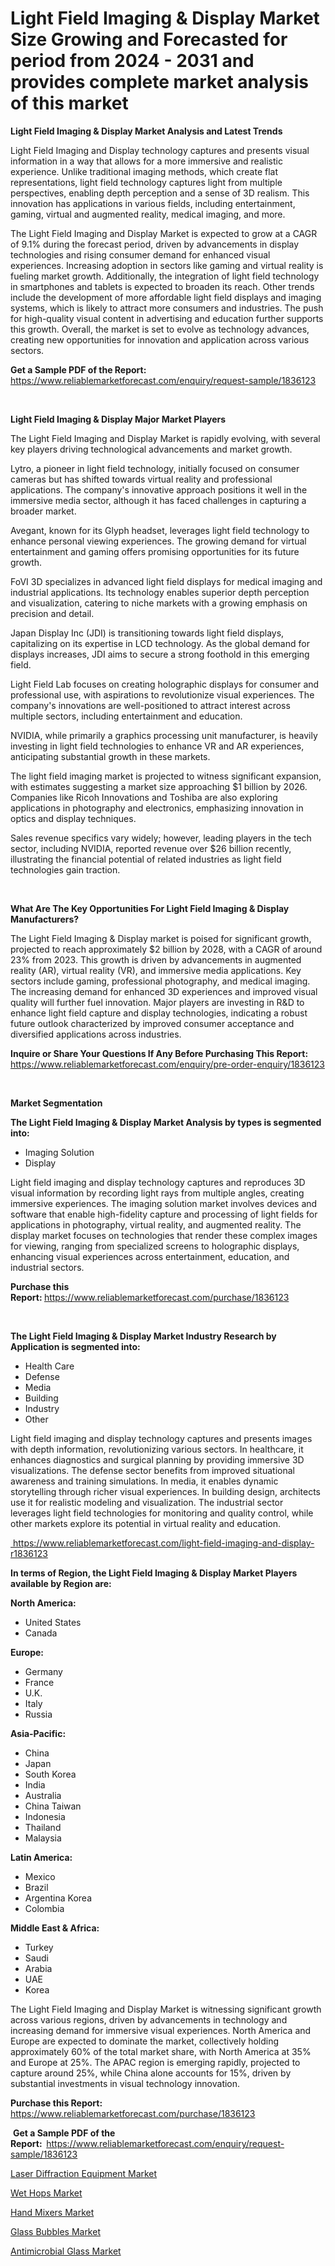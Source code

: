 <p><h1>Light Field Imaging & Display Market Size Growing and Forecasted for period from 2024 - 2031 and provides complete market analysis of this market</h1></p><p><strong>Light Field Imaging & Display Market Analysis and Latest Trends</strong></p>
<p><p>Light Field Imaging and Display technology captures and presents visual information in a way that allows for a more immersive and realistic experience. Unlike traditional imaging methods, which create flat representations, light field technology captures light from multiple perspectives, enabling depth perception and a sense of 3D realism. This innovation has applications in various fields, including entertainment, gaming, virtual and augmented reality, medical imaging, and more.</p><p>The Light Field Imaging and Display Market is expected to grow at a CAGR of 9.1% during the forecast period, driven by advancements in display technologies and rising consumer demand for enhanced visual experiences. Increasing adoption in sectors like gaming and virtual reality is fueling market growth. Additionally, the integration of light field technology in smartphones and tablets is expected to broaden its reach. Other trends include the development of more affordable light field displays and imaging systems, which is likely to attract more consumers and industries. The push for high-quality visual content in advertising and education further supports this growth. Overall, the market is set to evolve as technology advances, creating new opportunities for innovation and application across various sectors.</p></p>
<p><strong>Get a Sample PDF of the Report:&nbsp;</strong> <a href="https://www.reliablemarketforecast.com/enquiry/request-sample/1836123?utm_campaign=1140&utm_medium=2&utm_source=Github&utm_content=ia&utm_term=16102024&utm_id=light-field-imaging-display">https://www.reliablemarketforecast.com/enquiry/request-sample/1836123</a></p>
<p>&nbsp;</p>
<p><strong>Light Field Imaging & Display Major Market Players</strong></p>
<p><p>The Light Field Imaging and Display Market is rapidly evolving, with several key players driving technological advancements and market growth. </p><p>Lytro, a pioneer in light field technology, initially focused on consumer cameras but has shifted towards virtual reality and professional applications. The company's innovative approach positions it well in the immersive media sector, although it has faced challenges in capturing a broader market.</p><p>Avegant, known for its Glyph headset, leverages light field technology to enhance personal viewing experiences. The growing demand for virtual entertainment and gaming offers promising opportunities for its future growth.</p><p>FoVI 3D specializes in advanced light field displays for medical imaging and industrial applications. Its technology enables superior depth perception and visualization, catering to niche markets with a growing emphasis on precision and detail.</p><p>Japan Display Inc (JDI) is transitioning towards light field displays, capitalizing on its expertise in LCD technology. As the global demand for displays increases, JDI aims to secure a strong foothold in this emerging field.</p><p>Light Field Lab focuses on creating holographic displays for consumer and professional use, with aspirations to revolutionize visual experiences. The company's innovations are well-positioned to attract interest across multiple sectors, including entertainment and education.</p><p>NVIDIA, while primarily a graphics processing unit manufacturer, is heavily investing in light field technologies to enhance VR and AR experiences, anticipating substantial growth in these markets.</p><p>The light field imaging market is projected to witness significant expansion, with estimates suggesting a market size approaching $1 billion by 2026. Companies like Ricoh Innovations and Toshiba are also exploring applications in photography and electronics, emphasizing innovation in optics and display techniques.</p><p>Sales revenue specifics vary widely; however, leading players in the tech sector, including NVIDIA, reported revenue over $26 billion recently, illustrating the financial potential of related industries as light field technologies gain traction.</p></p>
<p>&nbsp;</p>
<p><strong>What Are The Key Opportunities For Light Field Imaging & Display Manufacturers?</strong></p>
<p><p>The Light Field Imaging & Display market is poised for significant growth, projected to reach approximately $2 billion by 2028, with a CAGR of around 23% from 2023. This growth is driven by advancements in augmented reality (AR), virtual reality (VR), and immersive media applications. Key sectors include gaming, professional photography, and medical imaging. The increasing demand for enhanced 3D experiences and improved visual quality will further fuel innovation. Major players are investing in R&D to enhance light field capture and display technologies, indicating a robust future outlook characterized by improved consumer acceptance and diversified applications across industries.</p></p>
<p><strong>Inquire or Share Your Questions If Any Before Purchasing This Report:</strong> <a href="https://www.reliablemarketforecast.com/enquiry/pre-order-enquiry/1836123?utm_campaign=1140&utm_medium=2&utm_source=Github&utm_content=ia&utm_term=16102024&utm_id=light-field-imaging-display">https://www.reliablemarketforecast.com/enquiry/pre-order-enquiry/1836123</a></p>
<p>&nbsp;</p>
<p><strong>Market Segmentation</strong></p>
<p><strong>The Light Field Imaging & Display Market Analysis by types is segmented into:</strong></p>
<p><ul><li>Imaging Solution</li><li>Display</li></ul></p>
<p><p>Light field imaging and display technology captures and reproduces 3D visual information by recording light rays from multiple angles, creating immersive experiences. The imaging solution market involves devices and software that enable high-fidelity capture and processing of light fields for applications in photography, virtual reality, and augmented reality. The display market focuses on technologies that render these complex images for viewing, ranging from specialized screens to holographic displays, enhancing visual experiences across entertainment, education, and industrial sectors.</p></p>
<p><strong>Purchase this Report:&nbsp;</strong><a href="https://www.reliablemarketforecast.com/purchase/1836123?utm_campaign=1140&utm_medium=2&utm_source=Github&utm_content=ia&utm_term=16102024&utm_id=light-field-imaging-display">https://www.reliablemarketforecast.com/purchase/1836123</a></p>
<p>&nbsp;</p>
<p><strong>The Light Field Imaging & Display Market Industry Research by Application is segmented into:</strong></p>
<p><ul><li>Health Care</li><li>Defense</li><li>Media</li><li>Building</li><li>Industry</li><li>Other</li></ul></p>
<p><p>Light field imaging and display technology captures and presents images with depth information, revolutionizing various sectors. In healthcare, it enhances diagnostics and surgical planning by providing immersive 3D visualizations. The defense sector benefits from improved situational awareness and training simulations. In media, it enables dynamic storytelling through richer visual experiences. In building design, architects use it for realistic modeling and visualization. The industrial sector leverages light field technologies for monitoring and quality control, while other markets explore its potential in virtual reality and education.</p></p>
<p><a href="https://www.reliablemarketforecast.com/light-field-imaging-and-display-r1836123?utm_campaign=1140&utm_medium=2&utm_source=Github&utm_content=ia&utm_term=16102024&utm_id=light-field-imaging-display">&nbsp;https://www.reliablemarketforecast.com/light-field-imaging-and-display-r1836123</a></p>
<p><strong>In terms of Region, the Light Field Imaging & Display Market Players available by Region are:</strong></p>
<p>
    <p> <strong> North America: </strong>
        <ul>
            <li>United States</li>
            <li>Canada</li>
        </ul>
        </p> 
    <p> <strong> Europe: </strong>
        <ul>
            <li>Germany</li>
            <li>France</li>
            <li>U.K.</li>
            <li>Italy</li>
            <li>Russia</li>
        </ul>
        </p> 
    <p> <strong> Asia-Pacific: </strong>
        <ul>
            <li>China</li>
            <li>Japan</li>
            <li>South Korea</li>
            <li>India</li>
            <li>Australia</li>
            <li>China Taiwan</li>
            <li>Indonesia</li>
            <li>Thailand</li>
            <li>Malaysia</li>
        </ul>
        </p> 
    <p> <strong> Latin America: </strong>
        <ul>
            <li>Mexico</li>
            <li>Brazil</li>
            <li>Argentina Korea</li>
            <li>Colombia</li>
        </ul>
        </p> 
    <p> <strong> Middle East & Africa: </strong>
        <ul>
            <li>Turkey</li>
            <li>Saudi</li>
            <li>Arabia</li>
            <li>UAE</li>
            <li>Korea</li>
        </ul>
    </p>
    </p>
<p><p>The Light Field Imaging and Display Market is witnessing significant growth across various regions, driven by advancements in technology and increasing demand for immersive visual experiences. North America and Europe are expected to dominate the market, collectively holding approximately 60% of the total market share, with North America at 35% and Europe at 25%. The APAC region is emerging rapidly, projected to capture around 25%, while China alone accounts for 15%, driven by substantial investments in visual technology innovation.</p></p>
<p><strong>Purchase this Report: </strong><a href="https://www.reliablemarketforecast.com/purchase/1836123?utm_campaign=1140&utm_medium=2&utm_source=Github&utm_content=ia&utm_term=16102024&utm_id=light-field-imaging-display">https://www.reliablemarketforecast.com/purchase/1836123</a></p>
<p>&nbsp;<strong>Get a Sample PDF of the Report:&nbsp;&nbsp;</strong><a href="https://www.reliablemarketforecast.com/enquiry/request-sample/1836123?utm_campaign=1140&utm_medium=2&utm_source=Github&utm_content=ia&utm_term=16102024&utm_id=light-field-imaging-display">https://www.reliablemarketforecast.com/enquiry/request-sample/1836123</a></p>
<p><strong></strong></p>
<p><p><a href="https://github.com/florjvdva/Market-Research-Report-List-1/blob/main/laser-diffraction-equipment-market.md?utm_campaign=1140&utm_medium=2&utm_source=Github&utm_content=ia&utm_term=16102024&utm_id=light-field-imaging-display">Laser Diffraction Equipment Market</a></p><p><a href="https://www.linkedin.com/pulse/wet-hops-market-outlook-share-analysis-growth-trends-forecasts-tpdee?utm_campaign=1140&utm_medium=2&utm_source=Github&utm_content=ia&utm_term=16102024&utm_id=light-field-imaging-display">Wet Hops Market</a></p><p><a href="https://github.com/kiara3n0pau/Market-Research-Report-List-1/blob/main/hand-mixers-market.md?utm_campaign=1140&utm_medium=2&utm_source=Github&utm_content=ia&utm_term=16102024&utm_id=light-field-imaging-display">Hand Mixers Market</a></p><p><a href="https://www.linkedin.com/pulse/glass-bubbles-market-size-share-competitive-landscape-trend-analysis-xxdbe?utm_campaign=1140&utm_medium=2&utm_source=Github&utm_content=ia&utm_term=16102024&utm_id=light-field-imaging-display">Glass Bubbles Market</a></p><p><a href="https://www.linkedin.com/pulse/evaluating-global-antimicrobial-glass-market-trends-growth-b71de?utm_campaign=1140&utm_medium=2&utm_source=Github&utm_content=ia&utm_term=16102024&utm_id=light-field-imaging-display">Antimicrobial Glass Market</a></p></p>
